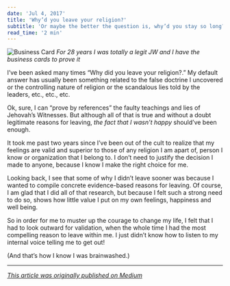 ```yaml
---
date: 'Jul 4, 2017'
title: 'Why’d you leave your religion?'
subtitle: 'Or maybe the better the question is, why’d you stay so long?'
read_time: '2 min'
---
```


![Business Card](/images/business-card.jpeg)
_For 28 years I was totally a legit JW and I have the business cards to prove it_

I’ve been asked many times “Why did you leave your religion?.” My default answer has usually been something related to the false doctrine I uncovered or the controlling nature of religion or the scandalous lies told by the leaders, etc., etc., etc.

Ok, sure, I can “prove by references” the faulty teachings and lies of Jehovah’s Witnesses. But although all of that is true and without a doubt legitimate reasons for leaving, _the fact that I wasn’t happy_ should’ve been enough.

It took me past two years since I’ve been out of the cult to realize that my feelings are valid and superior to those of any religion I am apart of, person I know or organization that I belong to. I don’t need to justify the decision I made to anyone, because I know I make the right choice for me.

Looking back, I see that some of why I didn’t leave sooner was because I wanted to compile concrete evidence-based reasons for leaving. Of course, I am glad that I did all of that research, but because I felt such a strong need to do so, shows how little value I put on my own feelings, happiness and well being.

So in order for me to muster up the courage to change my life, I felt that I had to look outward for validation, when the whole time I had the most compelling reason to leave within me. I just didn’t know how to listen to my internal voice telling me to get out!

(And that’s how I know I was brainwashed.)

---

_[This article was originally published on Medium](https://medium.com/@christylaguardia/whyd-you-leave-the-cult-1d8a654f0755)_
